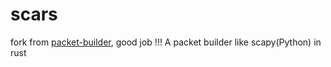# scars
fork from [packet-builder](https://github.com/hughesac/packet_builder), good job !!!
A packet builder like scapy(Python) in rust


